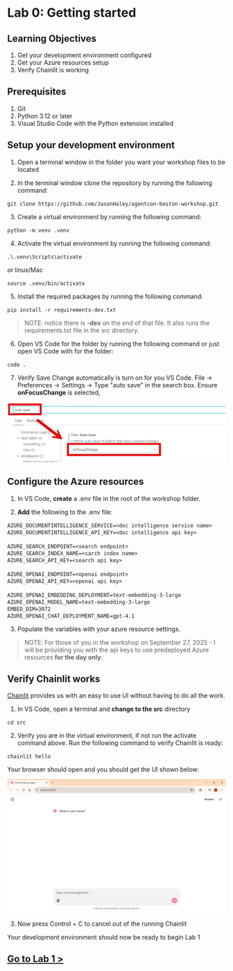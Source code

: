# Lab 0: Getting started

## Learning Objectives

1. Get your development environment configured
2. Get your Azure resources setup
3. Verify Chainlit is working

## Prerequisites

1. Git
2. Python 3.12 or later
3. Visual Studio Code with the Python extension installed

## Setup your development environment

1. Open a terminal window in the folder you want your workshop files to be located

2. In the terminal window clone the repository by running the following command:
```shell
git clone https://github.com/JasonHaley/agentcon-boston-workshop.git
```

3. Create a virtual environment by running the following command:
```shell
python -m venv .venv
```

4. Activate the virtual environment by running the following command:
```shell
.\.venv\Scripts\activate
```
or linux/Mac
```shell
source .venv/bin/activate
```

5. Install the required packages by running the following command:
```shell
pip install -r requirements-dev.txt
```

> NOTE: notice there is **-dev** on the end of that file. It also runs the requirements.txt file in the src directory.

6. Open VS Code for the folder by running the following command or just open VS Code with for the folder:
```shell
code .
```
7. Verify Save Change automatically is turn on for you VS Code. File -> Preferences -> Settings -> Type "auto save" in the search box. Ensure **onFocusChange** is selected,

![Auto Save](assets/lab0-img1.png)


## Configure the Azure resources

1. In VS Code, **create** a .env file in the root of the workshop folder.

2. **Add** the following to the .env file:
```shell
AZURE_DOCUMENTINTELLIGENCE_SERVICE=<doc intelligence service name>
AZURE_DOCUMENTINTELLIGENCE_API_KEY=<doc intelligence api key>

AZURE_SEARCH_ENDPOINT=<search endpoint>
AZURE_SEARCH_INDEX_NAME=<sarch index name>
AZURE_SEARCH_API_KEY=<search api key>

AZURE_OPENAI_ENDPOINT=<openai endpoint>
AZURE_OPENAI_API_KEY=<openai api key>

AZURE_OPENAI_EMBEDDING_DEPLOYMENT=text-embedding-3-large
AZURE_OPENAI_MODEL_NAME=text-embedding-3-large
EMBED_DIM=3072
AZURE_OPENAI_CHAT_DEPLOYMENT_NAME=gpt-4.1
```
3. Populate the variables with your azure resource settings.

> NOTE: For those of you in the workshop on September 27, 2025 - I will be providing you with the api keys to use predeployed Azure resources **for the day only**.

## Verify Chainlit works

[Chainlit](https://chainlit.io/) provides us with an easy to use UI without having to do all the work.

1. In VS Code, open a terminal and **change to the src** directory
```shell
cd src
```

2. Verify you are in the virtual environment, if not run the activate command above. Run the following command to verify Chainlit is ready:
```shell
chainlit hello
```
Your browser should open and you should get the UI shown below:

![Chainlit hello](assets/lab0-img2.png)

3. Now press Control + C to cancel out of the running Chainlit

Your development environment should now be ready to begin Lab 1

## [Go to Lab 1 >](../lab1/readme.md)
